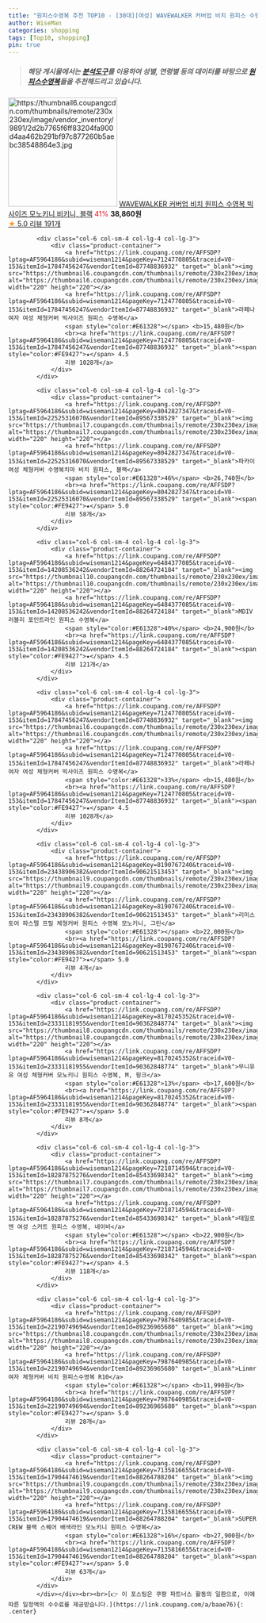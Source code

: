 ```yaml
---
title: "원피스수영복 추천 TOP10 - [30대][여성] WAVEWALKER 커버업 비치 원피스 수영복 빅사이즈 모노키니 비키니, 블랙"
author: WiseMan
categories: shopping
tags: [Top10, shopping]
pin: true
---
```


> ##### 해당 게시물에서는 [**분석도구**](https://itemscout.io/)를 이용하여 **성별**, **연령별** 등의 데이터를 바탕으로 [**원피스수영복**](https://link.coupang.com/a/baae76)들을 추천해드리고 있습니다.
<div class="container"><div class="row">
            <div class="col-6 col-sm-4 col-lg-4 col-lg-3">
                <div class="product-container">
                    <a href="https://link.coupang.com/re/AFFSDP?lptag=AF5964186&subid=wiseman1214&pageKey=7830733987&traceid=V0-153&itemId=21296797596&vendorItemId=81428691310" target="_blank"><img src="https://thumbnail6.coupangcdn.com/thumbnails/remote/230x230ex/image/vendor_inventory/9891/2d2b7765f6ff83204fa900d4aa462b291bf97c877260b5aebc38548864e3.jpg" alt="https://thumbnail6.coupangcdn.com/thumbnails/remote/230x230ex/image/vendor_inventory/9891/2d2b7765f6ff83204fa900d4aa462b291bf97c877260b5aebc38548864e3.jpg" width="220" height="220"></a>
                    <a href="https://link.coupang.com/re/AFFSDP?lptag=AF5964186&subid=wiseman1214&pageKey=7830733987&traceid=V0-153&itemId=21296797596&vendorItemId=81428691310" target="_blank">WAVEWALKER 커버업 비치 원피스 수영복 빅사이즈 모노키니 비키니, 블랙</a>
                    <span style="color:#E61328">41%</span> <b>38,860원</b>
                    <br><a href="https://link.coupang.com/re/AFFSDP?lptag=AF5964186&subid=wiseman1214&pageKey=7830733987&traceid=V0-153&itemId=21296797596&vendorItemId=81428691310" target="_blank"><span style="color:#FE9427">★</span> 5.0
                    리뷰 191개</a>
                </div>
            </div>
            
            <div class="col-6 col-sm-4 col-lg-4 col-lg-3">
                <div class="product-container">
                    <a href="https://link.coupang.com/re/AFFSDP?lptag=AF5964186&subid=wiseman1214&pageKey=7124770805&traceid=V0-153&itemId=17847456247&vendorItemId=87748836932" target="_blank"><img src="https://thumbnail6.coupangcdn.com/thumbnails/remote/230x230ex/image/vendor_inventory/be4e/65afd61a853efdbe06f007f92e042f5179d5eb7a8594963b3d0b42879c6e.png" alt="https://thumbnail6.coupangcdn.com/thumbnails/remote/230x230ex/image/vendor_inventory/be4e/65afd61a853efdbe06f007f92e042f5179d5eb7a8594963b3d0b42879c6e.png" width="220" height="220"></a>
                    <a href="https://link.coupang.com/re/AFFSDP?lptag=AF5964186&subid=wiseman1214&pageKey=7124770805&traceid=V0-153&itemId=17847456247&vendorItemId=87748836932" target="_blank">라페나 여자 여성 체형커버 빅사이즈 원피스 수영복</a>
                    <span style="color:#E61328"></span> <b>15,480원</b>
                    <br><a href="https://link.coupang.com/re/AFFSDP?lptag=AF5964186&subid=wiseman1214&pageKey=7124770805&traceid=V0-153&itemId=17847456247&vendorItemId=87748836932" target="_blank"><span style="color:#FE9427">★</span> 4.5
                    리뷰 1028개</a>
                </div>
            </div>
            
            <div class="col-6 col-sm-4 col-lg-4 col-lg-3">
                <div class="product-container">
                    <a href="https://link.coupang.com/re/AFFSDP?lptag=AF5964186&subid=wiseman1214&pageKey=8042827347&traceid=V0-153&itemId=22525316070&vendorItemId=89567338529" target="_blank"><img src="https://thumbnail7.coupangcdn.com/thumbnails/remote/230x230ex/image/vendor_inventory/8f5e/b75f11d396caa451eaa1702c28d81a70ff4a87c6de68906e0fbe11276f03.jpg" alt="https://thumbnail7.coupangcdn.com/thumbnails/remote/230x230ex/image/vendor_inventory/8f5e/b75f11d396caa451eaa1702c28d81a70ff4a87c6de68906e0fbe11276f03.jpg" width="220" height="220"></a>
                    <a href="https://link.coupang.com/re/AFFSDP?lptag=AF5964186&subid=wiseman1214&pageKey=8042827347&traceid=V0-153&itemId=22525316070&vendorItemId=89567338529" target="_blank">파카이 여성 체형커버 수영복치마 비치 원피스, 블랙</a>
                    <span style="color:#E61328">46%</span> <b>26,740원</b>
                    <br><a href="https://link.coupang.com/re/AFFSDP?lptag=AF5964186&subid=wiseman1214&pageKey=8042827347&traceid=V0-153&itemId=22525316070&vendorItemId=89567338529" target="_blank"><span style="color:#FE9427">★</span> 5.0
                    리뷰 58개</a>
                </div>
            </div>
            
            <div class="col-6 col-sm-4 col-lg-4 col-lg-3">
                <div class="product-container">
                    <a href="https://link.coupang.com/re/AFFSDP?lptag=AF5964186&subid=wiseman1214&pageKey=6484377085&traceid=V0-153&itemId=14208536242&vendorItemId=88264724184" target="_blank"><img src="https://thumbnail10.coupangcdn.com/thumbnails/remote/230x230ex/image/vendor_inventory/50bc/f306c095fe3e5d10502ca106f09cd2a6d99ecc04a12f8093b835228549ee.jpg" alt="https://thumbnail10.coupangcdn.com/thumbnails/remote/230x230ex/image/vendor_inventory/50bc/f306c095fe3e5d10502ca106f09cd2a6d99ecc04a12f8093b835228549ee.jpg" width="220" height="220"></a>
                    <a href="https://link.coupang.com/re/AFFSDP?lptag=AF5964186&subid=wiseman1214&pageKey=6484377085&traceid=V0-153&itemId=14208536242&vendorItemId=88264724184" target="_blank">MDIV 러블리 포인트라인 원피스 수영복</a>
                    <span style="color:#E61328">40%</span> <b>24,900원</b>
                    <br><a href="https://link.coupang.com/re/AFFSDP?lptag=AF5964186&subid=wiseman1214&pageKey=6484377085&traceid=V0-153&itemId=14208536242&vendorItemId=88264724184" target="_blank"><span style="color:#FE9427">★</span> 4.5
                    리뷰 121개</a>
                </div>
            </div>
            
            <div class="col-6 col-sm-4 col-lg-4 col-lg-3">
                <div class="product-container">
                    <a href="https://link.coupang.com/re/AFFSDP?lptag=AF5964186&subid=wiseman1214&pageKey=7124770805&traceid=V0-153&itemId=17847456247&vendorItemId=87748836932" target="_blank"><img src="https://thumbnail6.coupangcdn.com/thumbnails/remote/230x230ex/image/vendor_inventory/be4e/65afd61a853efdbe06f007f92e042f5179d5eb7a8594963b3d0b42879c6e.png" alt="https://thumbnail6.coupangcdn.com/thumbnails/remote/230x230ex/image/vendor_inventory/be4e/65afd61a853efdbe06f007f92e042f5179d5eb7a8594963b3d0b42879c6e.png" width="220" height="220"></a>
                    <a href="https://link.coupang.com/re/AFFSDP?lptag=AF5964186&subid=wiseman1214&pageKey=7124770805&traceid=V0-153&itemId=17847456247&vendorItemId=87748836932" target="_blank">라페나 여자 여성 체형커버 빅사이즈 원피스 수영복</a>
                    <span style="color:#E61328">33%</span> <b>15,480원</b>
                    <br><a href="https://link.coupang.com/re/AFFSDP?lptag=AF5964186&subid=wiseman1214&pageKey=7124770805&traceid=V0-153&itemId=17847456247&vendorItemId=87748836932" target="_blank"><span style="color:#FE9427">★</span> 4.5
                    리뷰 1028개</a>
                </div>
            </div>
            
            <div class="col-6 col-sm-4 col-lg-4 col-lg-3">
                <div class="product-container">
                    <a href="https://link.coupang.com/re/AFFSDP?lptag=AF5964186&subid=wiseman1214&pageKey=8190767240&traceid=V0-153&itemId=23438906382&vendorItemId=90621513453" target="_blank"><img src="https://thumbnail9.coupangcdn.com/thumbnails/remote/230x230ex/image/vendor_inventory/dacf/1628fc7b7aa65af440dc25d315bf7e8d58179fd1c3458c6c9b381563f431.jpg" alt="https://thumbnail9.coupangcdn.com/thumbnails/remote/230x230ex/image/vendor_inventory/dacf/1628fc7b7aa65af440dc25d315bf7e8d58179fd1c3458c6c9b381563f431.jpg" width="220" height="220"></a>
                    <a href="https://link.coupang.com/re/AFFSDP?lptag=AF5964186&subid=wiseman1214&pageKey=8190767240&traceid=V0-153&itemId=23438906382&vendorItemId=90621513453" target="_blank">리미스토어 파스텔 프릴 체형커버 원피스 수영복 모노키니, 그린</a>
                    <span style="color:#E61328"></span> <b>22,000원</b>
                    <br><a href="https://link.coupang.com/re/AFFSDP?lptag=AF5964186&subid=wiseman1214&pageKey=8190767240&traceid=V0-153&itemId=23438906382&vendorItemId=90621513453" target="_blank"><span style="color:#FE9427">★</span> 5.0
                    리뷰 4개</a>
                </div>
            </div>
            
            <div class="col-6 col-sm-4 col-lg-4 col-lg-3">
                <div class="product-container">
                    <a href="https://link.coupang.com/re/AFFSDP?lptag=AF5964186&subid=wiseman1214&pageKey=8170245352&traceid=V0-153&itemId=23331181955&vendorItemId=90362848774" target="_blank"><img src="https://thumbnail8.coupangcdn.com/thumbnails/remote/230x230ex/image/vendor_inventory/b630/73499fcd489eed1f61c2e6e7a740685a97fcbb0fd52df1ac83f55060ec36.png" alt="https://thumbnail8.coupangcdn.com/thumbnails/remote/230x230ex/image/vendor_inventory/b630/73499fcd489eed1f61c2e6e7a740685a97fcbb0fd52df1ac83f55060ec36.png" width="220" height="220"></a>
                    <a href="https://link.coupang.com/re/AFFSDP?lptag=AF5964186&subid=wiseman1214&pageKey=8170245352&traceid=V0-153&itemId=23331181955&vendorItemId=90362848774" target="_blank">무니유유 여성 체형커버 모노키니 원피스 수영복, M, 핑크</a>
                    <span style="color:#E61328">13%</span> <b>17,600원</b>
                    <br><a href="https://link.coupang.com/re/AFFSDP?lptag=AF5964186&subid=wiseman1214&pageKey=8170245352&traceid=V0-153&itemId=23331181955&vendorItemId=90362848774" target="_blank"><span style="color:#FE9427">★</span> 5.0
                    리뷰 8개</a>
                </div>
            </div>
            
            <div class="col-6 col-sm-4 col-lg-4 col-lg-3">
                <div class="product-container">
                    <a href="https://link.coupang.com/re/AFFSDP?lptag=AF5964186&subid=wiseman1214&pageKey=7218714594&traceid=V0-153&itemId=18287875276&vendorItemId=85433698342" target="_blank"><img src="https://thumbnail7.coupangcdn.com/thumbnails/remote/230x230ex/image/vendor_inventory/e70f/a57ebe1de45b774c40f1015ae7fb2520113f8d418d104dbda6c40c1d861e.jpg" alt="https://thumbnail7.coupangcdn.com/thumbnails/remote/230x230ex/image/vendor_inventory/e70f/a57ebe1de45b774c40f1015ae7fb2520113f8d418d104dbda6c40c1d861e.jpg" width="220" height="220"></a>
                    <a href="https://link.coupang.com/re/AFFSDP?lptag=AF5964186&subid=wiseman1214&pageKey=7218714594&traceid=V0-153&itemId=18287875276&vendorItemId=85433698342" target="_blank">데일로엔 여성 스커트 원피스 수영복, 네이비</a>
                    <span style="color:#E61328"></span> <b>22,900원</b>
                    <br><a href="https://link.coupang.com/re/AFFSDP?lptag=AF5964186&subid=wiseman1214&pageKey=7218714594&traceid=V0-153&itemId=18287875276&vendorItemId=85433698342" target="_blank"><span style="color:#FE9427">★</span> 4.5
                    리뷰 118개</a>
                </div>
            </div>
            
            <div class="col-6 col-sm-4 col-lg-4 col-lg-3">
                <div class="product-container">
                    <a href="https://link.coupang.com/re/AFFSDP?lptag=AF5964186&subid=wiseman1214&pageKey=7987640985&traceid=V0-153&itemId=22190749694&vendorItemId=89236965680" target="_blank"><img src="https://thumbnail8.coupangcdn.com/thumbnails/remote/230x230ex/image/vendor_inventory/5a03/784e88d5eab67e01a37bbbe681f923582c4c2390e245c1c65a1e7d2b949c.jpg" alt="https://thumbnail8.coupangcdn.com/thumbnails/remote/230x230ex/image/vendor_inventory/5a03/784e88d5eab67e01a37bbbe681f923582c4c2390e245c1c65a1e7d2b949c.jpg" width="220" height="220"></a>
                    <a href="https://link.coupang.com/re/AFFSDP?lptag=AF5964186&subid=wiseman1214&pageKey=7987640985&traceid=V0-153&itemId=22190749694&vendorItemId=89236965680" target="_blank">Linmr 여자 체형커버 비치 원피스수영복 R10</a>
                    <span style="color:#E61328"></span> <b>11,990원</b>
                    <br><a href="https://link.coupang.com/re/AFFSDP?lptag=AF5964186&subid=wiseman1214&pageKey=7987640985&traceid=V0-153&itemId=22190749694&vendorItemId=89236965680" target="_blank"><span style="color:#FE9427">★</span> 5.0
                    리뷰 28개</a>
                </div>
            </div>
            
            <div class="col-6 col-sm-4 col-lg-4 col-lg-3">
                <div class="product-container">
                    <a href="https://link.coupang.com/re/AFFSDP?lptag=AF5964186&subid=wiseman1214&pageKey=7135816655&traceid=V0-153&itemId=17904474619&vendorItemId=88264788204" target="_blank"><img src="https://thumbnail9.coupangcdn.com/thumbnails/remote/230x230ex/image/vendor_inventory/154b/70da7ed7d6c0ea00da68cb628fa9df2fc6a9d1ec829c47857eebb6d7a019.jpg" alt="https://thumbnail9.coupangcdn.com/thumbnails/remote/230x230ex/image/vendor_inventory/154b/70da7ed7d6c0ea00da68cb628fa9df2fc6a9d1ec829c47857eebb6d7a019.jpg" width="220" height="220"></a>
                    <a href="https://link.coupang.com/re/AFFSDP?lptag=AF5964186&subid=wiseman1214&pageKey=7135816655&traceid=V0-153&itemId=17904474619&vendorItemId=88264788204" target="_blank">SUPER CREW 블랙 스퀘어 배색라인 모노키니 원피스 수영복</a>
                    <span style="color:#E61328">16%</span> <b>27,900원</b>
                    <br><a href="https://link.coupang.com/re/AFFSDP?lptag=AF5964186&subid=wiseman1214&pageKey=7135816655&traceid=V0-153&itemId=17904474619&vendorItemId=88264788204" target="_blank"><span style="color:#FE9427">★</span> 5.0
                    리뷰 63개</a>
                </div>
            </div>
            </div></div><br><br>[👉 이 포스팅은 쿠팡 파트너스 활동의 일환으로, 이에 따른 일정액의 수수료를 제공받습니다.](https://link.coupang.com/a/baae76){: .center}